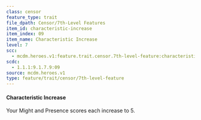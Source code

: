 ```yaml
---
class: censor
feature_type: trait
file_dpath: Censor/7th-Level Features
item_id: characteristic-increase
item_index: 09
item_name: Characteristic Increase
level: 7
scc:
  - mcdm.heroes.v1:feature.trait.censor.7th-level-feature:characteristic-increase
scdc:
  - 1.1.1:9.1.7.9:09
source: mcdm.heroes.v1
type: feature/trait/censor/7th-level-feature
---
```


#### Characteristic Increase

Your Might and Presence scores each increase to 5.
